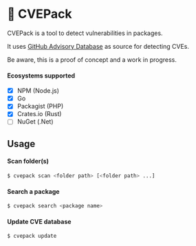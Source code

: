 # :space_invader: CVEPack

CVEPack is a tool to detect vulnerabilities in packages. 

It uses [GitHub Advisory Database](https://github.com/github/advisory-database) as source for detecting CVEs.

Be aware, this is a proof of concept and a work in progress.

#### Ecosystems supported

- [x] NPM (Node.js)
- [x] Go
- [x] Packagist (PHP)
- [x] Crates.io (Rust)
- [ ] NuGet (.Net)

## Usage

#### Scan folder(s)

```bash
$ cvepack scan <folder path> [<folder path> ...]
```

#### Search a package

```bash
$ cvepack search <package name>
```

#### Update CVE database

```bash
$ cvepack update
```